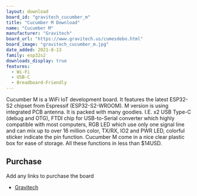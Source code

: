 ```yaml
---
layout: download
board_id: "gravitech_cucumber_m"
title: "Cucumber M Download"
name: "Cucumber M"
manufacturer: "Gravitech"
board_url: "https://www.gravitech.us/cumesdebo.html"
board_image: "gravitech_cucumber_m.jpg"
date_added: 2021-8-13
family: esp32s2
downloads_display: true
features:
  - Wi-Fi
  - USB-C
  - Breadboard-Friendly
---
```


Cucumber M is a WiFi IoT development board. It features the latest ESP32-S2 chipset from Espressif (ESP32-S2-WROOM). M version is using integrated PCB antenna. It is packed with many goodies. I.E. x2 USB Type-C (debug and OTG), FTDI chip for USB-to-Serial converter which highly compatible with most computers, RGB LED which use only one signal line and can mix up to over 16 million color, TX/RX, IO2 and PWR LED, colorful sticker indicate the pin function. Cucumber M come in a nice clear plastic box for ease of storage. All these functions in less than $14USD.

## Purchase
Add any links to purchase the board
* [Gravitech](https://www.gravitech.us/cumesdebo.html)
